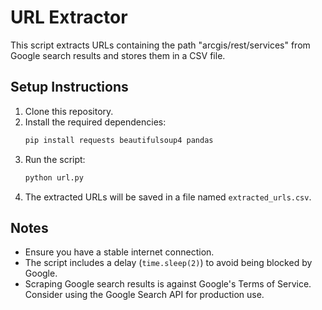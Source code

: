 # URL Extractor

This script extracts URLs containing the path "arcgis/rest/services" from Google search results and stores them in a CSV file.

## Setup Instructions

1. Clone this repository.
2. Install the required dependencies:
    ```sh
    pip install requests beautifulsoup4 pandas
    ```
3. Run the script:
    ```sh
    python url.py
    ```
4. The extracted URLs will be saved in a file named `extracted_urls.csv`.

## Notes

- Ensure you have a stable internet connection.
- The script includes a delay (`time.sleep(2)`) to avoid being blocked by Google.
- Scraping Google search results is against Google's Terms of Service. Consider using the Google Search API for production use.
